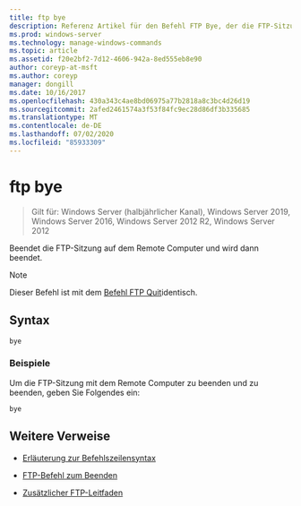 ```yaml
---
title: ftp bye
description: Referenz Artikel für den Befehl FTP Bye, der die FTP-Sitzung auf dem Remote Computer beendet und dann beendet wird.
ms.prod: windows-server
ms.technology: manage-windows-commands
ms.topic: article
ms.assetid: f20e2bf2-7d12-4606-942a-8ed555eb8e90
author: coreyp-at-msft
ms.author: coreyp
manager: dongill
ms.date: 10/16/2017
ms.openlocfilehash: 430a343c4ae8bd06975a77b2818a8c3bc4d26d19
ms.sourcegitcommit: 2afed2461574a3f53f84fc9ec28d86df3b335685
ms.translationtype: MT
ms.contentlocale: de-DE
ms.lasthandoff: 07/02/2020
ms.locfileid: "85933309"
---
```

# <a name="ftp-bye"></a>ftp bye

> Gilt für: Windows Server (halbjährlicher Kanal), Windows Server 2019, Windows Server 2016, Windows Server 2012 R2, Windows Server 2012

Beendet die FTP-Sitzung auf dem Remote Computer und wird dann beendet.

> [!NOTE]
> Dieser Befehl ist mit dem [Befehl FTP Quit](ftp-quit.md)identisch.

## <a name="syntax"></a>Syntax

```
bye
```

### <a name="examples"></a>Beispiele

Um die FTP-Sitzung mit dem Remote Computer zu beenden und zu beenden, geben Sie Folgendes ein:

```
bye
```

## <a name="additional-references"></a>Weitere Verweise

- [Erläuterung zur Befehlszeilensyntax](command-line-syntax-key.md)

- [FTP-Befehl zum Beenden](ftp-quit.md)

- [Zusätzlicher FTP-Leitfaden](https://docs.microsoft.com/previous-versions/orphan-topics/ws.10/cc756013(v=ws.10))
